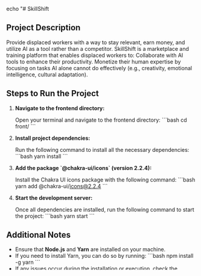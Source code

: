 echo "# SkillShift

## Project Description
Provide displaced workers with a way to stay relevant, earn money, and utilize AI as a tool rather than a competitor.
SkillShift is a marketplace and training platform that enables displaced workers to:
Collaborate with AI tools to enhance their productivity.
Monetize their human expertise by focusing on tasks AI alone cannot do effectively (e.g., creativity, emotional intelligence, cultural adaptation).

## Steps to Run the Project

1. **Navigate to the frontend directory:**

   Open your terminal and navigate to the frontend directory:
   \`\`\`bash
   cd front/
   \`\`\`

2. **Install project dependencies:**

   Run the following command to install all the necessary dependencies:
   \`\`\`bash
   yarn install
   \`\`\`

3. **Add the package \`@chakra-ui/icons\` (version 2.2.4):**

   Install the Chakra UI icons package with the following command:
   \`\`\`bash
   yarn add @chakra-ui/icons@2.2.4
   \`\`\`

4. **Start the development server:**

   Once all dependencies are installed, run the following command to start the project:
   \`\`\`bash
   yarn start
   \`\`\`

## Additional Notes

- Ensure that **Node.js** and **Yarn** are installed on your machine.
- If you need to install Yarn, you can do so by running:
  \`\`\`bash
  npm install -g yarn
  \`\`\`
- If any issues occur during the installation or execution, check the terminal logs to identify the problem.

You're all set! Check the project at \`http://localhost:3000\` (or the configured port)." > README.md
